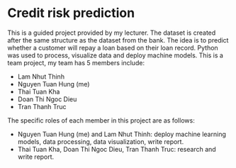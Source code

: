 # Credit risk prediction
This is a guided project provided by my lecturer. The dataset is created after the same structure as the dataset from the bank. The idea is to predict whether a customer will repay a loan based on their loan record. Python was used to process, visualize data and deploy machine models. This is a team project, my team has 5 members include:
- Lam Nhut Thinh
- Nguyen Tuan Hung (me)
- Thai Tuan Kha
- Doan Thi Ngoc Dieu
- Tran Thanh Truc

The specific roles of each member in this project are as follows:
- Nguyen Tuan Hung (me) and Lam Nhut Thinh: deploy machine learning models, data processing, data visualization, write report.
- Thai Tuan Kha, Doan Thi Ngoc Dieu, Tran Thanh Truc: research and write report.
